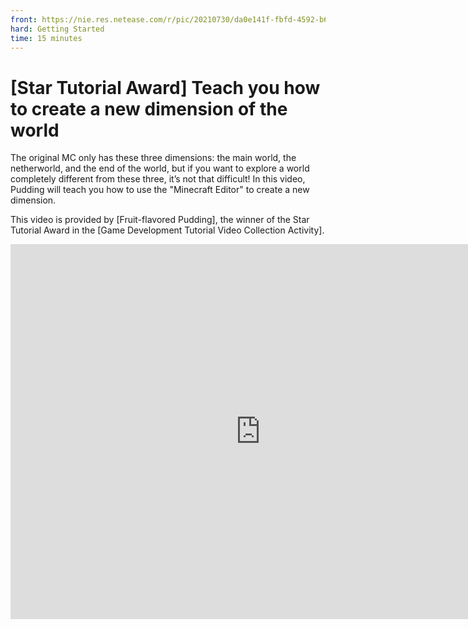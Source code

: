 ```yaml
--- 
front: https://nie.res.netease.com/r/pic/20210730/da0e141f-fbfd-4592-b6b4-b410f898f556.png 
hard: Getting Started 
time: 15 minutes 
--- 
```

# [Star Tutorial Award] Teach you how to create a new dimension of the world 

The original MC only has these three dimensions: the main world, the netherworld, and the end of the world, but if you want to explore a world completely different from these three, it’s not that difficult! In this video, Pudding will teach you how to use the "Minecraft Editor" to create a new dimension. 

This video is provided by [Fruit-flavored Pudding], the winner of the Star Tutorial Award in the [Game Development Tutorial Video Collection Activity]. 

<center><embed src="https://cc.163.com/act/m/daily/iframeplayer/?id=601cea205655da63cc2ecc19
    " height="600" width="800"/></center>